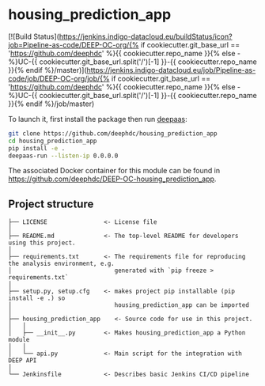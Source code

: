# housing_prediction_app
[![Build Status](https://jenkins.indigo-datacloud.eu/buildStatus/icon?job=Pipeline-as-code/DEEP-OC-org/{% if cookiecutter.git_base_url == 'https://github.com/deephdc' %}{{ cookiecutter.repo_name }}{% else -%}UC-{{ cookiecutter.git_base_url.split('/')[-1] }}-{{ cookiecutter.repo_name }}{% endif %}/master)](https://jenkins.indigo-datacloud.eu/job/Pipeline-as-code/job/DEEP-OC-org/job/{% if cookiecutter.git_base_url == 'https://github.com/deephdc' %}{{ cookiecutter.repo_name }}{% else -%}UC-{{ cookiecutter.git_base_url.split('/')[-1] }}-{{ cookiecutter.repo_name }}{% endif %}/job/master)



To launch it, first install the package then run [deepaas](https://github.com/indigo-dc/DEEPaaS):
```bash
git clone https://github.com/deephdc/housing_prediction_app
cd housing_prediction_app
pip install -e .
deepaas-run --listen-ip 0.0.0.0
```
The associated Docker container for this module can be found in https://github.com/deephdc/DEEP-OC-housing_prediction_app.

## Project structure
```
├── LICENSE                <- License file
│
├── README.md              <- The top-level README for developers using this project.
│
├── requirements.txt       <- The requirements file for reproducing the analysis environment, e.g.
│                             generated with `pip freeze > requirements.txt`
│
├── setup.py, setup.cfg    <- makes project pip installable (pip install -e .) so
│                             housing_prediction_app can be imported
│
├── housing_prediction_app    <- Source code for use in this project.
│   │
│   ├── __init__.py        <- Makes housing_prediction_app a Python module
│   │
│   └── api.py             <- Main script for the integration with DEEP API
│
└── Jenkinsfile            <- Describes basic Jenkins CI/CD pipeline
```
